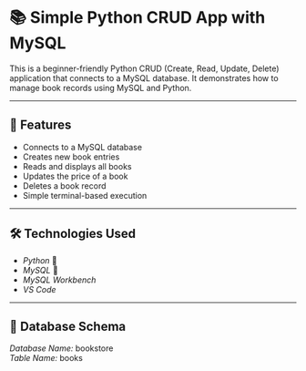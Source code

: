# 📚 Simple Python CRUD App with MySQL

This is a beginner-friendly Python CRUD (Create, Read, Update, Delete) application that connects to a MySQL database. It demonstrates how to manage book records using MySQL and Python.

---

## 🚀 Features

- Connects to a MySQL database
- Creates new book entries
- Reads and displays all books
- Updates the price of a book
- Deletes a book record
- Simple terminal-based execution

---

## 🛠 Technologies Used

- *Python* 🐍
- *MySQL* 🐬
- *MySQL Workbench*
- *VS Code*

---

## 💾 Database Schema

*Database Name:* bookstore  
*Table Name:* books

